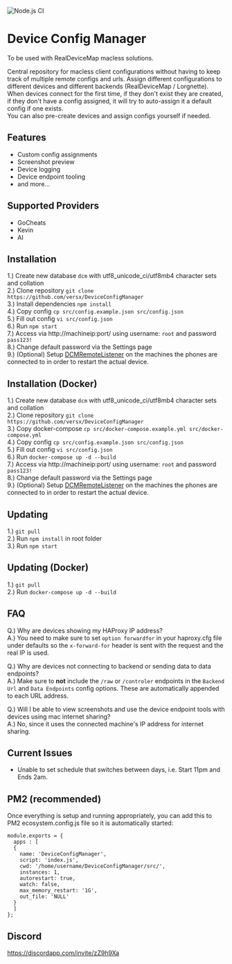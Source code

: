![Node.js CI](https://github.com/versx/DeviceConfigManager/workflows/Node.js%20CI/badge.svg)
# Device Config Manager  

To be used with RealDeviceMap macless solutions.  

Central repository for macless client configurations without having to keep track of multiple remote configs and urls. Assign different configurations to different devices and different backends (RealDeviceMap / Lorgnette). When devices connect for the first time, if they don't exist they are created, if they don't have a config assigned, it will try to auto-assign it a default config if one exists.  
You can also pre-create devices and assign configs yourself if needed.  

## Features  
- Custom config assignments  
- Screenshot preview  
- Device logging  
- Device endpoint tooling  
- and more...  

## Supported Providers  
- GoCheats  
- Kevin  
- AI  

## Installation
1.) Create new database `dcm` with utf8_unicode_ci/utf8mb4 character sets and collation  
2.) Clone repository `git clone https://github.com/versx/DeviceConfigManager`  
3.) Install dependencies `npm install`  
4.) Copy config `cp src/config.example.json src/config.json`  
5.) Fill out config `vi src/config.json`  
6.) Run `npm start`  
7.) Access via http://machineip:port/ using username: `root` and password `pass123!`  
8.) Change default password via the Settings page  
9.) (Optional) Setup [DCMRemoteListener](https://github.com/versx/DCMRemoteListener) on the machines the phones are connected to in order to restart the actual device.  

## Installation (Docker)  
1.) Create new database `dcm` with utf8_unicode_ci/utf8mb4 character sets and collation  
2.) Clone repository `git clone https://github.com/versx/DeviceConfigManager`  
3.) Copy docker-compose `cp src/docker-compose.example.yml src/docker-compose.yml`  
4.) Copy config `cp src/config.example.json src/config.json`  
5.) Fill out config `vi src/config.json`  
6.) Run `docker-compose up -d --build`  
7.) Access via http://machineip:port/ using username: `root` and password `pass123!`  
8.) Change default password via the Settings page  
9.) (Optional) Setup [DCMRemoteListener](https://github.com/versx/DCMRemoteListener) on the machines the phones are connected to in order to restart the actual device.  

## Updating  
1.) `git pull`  
2.) Run `npm install` in root folder  
3.) Run `npm start`  

## Updating (Docker)  
1.) `git pull`  
2.) Run `docker-compose up -d --build`

## FAQ
Q.) Why are devices showing my HAProxy IP address?  
A.) You need to make sure to set `option forwardfor` in your haproxy.cfg file under defaults so the `x-forward-for` header is sent with the request and the real IP is used.  

Q.) Why are devices not connecting to backend or sending data to data endpoints?  
A.) Make sure to **not** include the `/raw` or `/controler` endpoints in the `Backend Url` and `Data Endpoints` config options. These are automatically appended to each URL address.  

Q.) Will I be able to view screenshots and use the device endpoint tools with devices using mac internet sharing?  
A.) No, since it uses the connected machine's IP address for internet sharing.  

## Current Issues  
- Unable to set schedule that switches between days, i.e. Start 11pm and Ends 2am.  

## PM2 (recommended)
Once everything is setup and running appropriately, you can add this to PM2 ecosystem.config.js file so it is automatically started:  
```
module.exports = {
  apps : [
  {
    name: 'DeviceConfigManager',
    script: 'index.js',
    cwd: '/home/username/DeviceConfigManager/src/',
    instances: 1,
    autorestart: true,
    watch: false,
    max_memory_restart: '1G',
    out_file: 'NULL'
  }
  ]
};
```

## Discord  
https://discordapp.com/invite/zZ9h9Xa  
